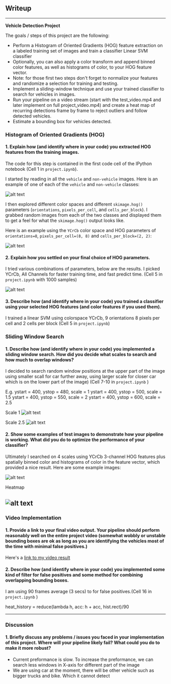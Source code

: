 ## Writeup 
---

**Vehicle Detection Project**

The goals / steps of this project are the following:

* Perform a Histogram of Oriented Gradients (HOG) feature extraction on a labeled training set of images and train a classifier Linear SVM classifier
* Optionally, you can also apply a color transform and append binned color features, as well as histograms of color, to your HOG feature vector. 
* Note: for those first two steps don't forget to normalize your features and randomize a selection for training and testing.
* Implement a sliding-window technique and use your trained classifier to search for vehicles in images.
* Run your pipeline on a video stream (start with the test_video.mp4 and later implement on full project_video.mp4) and create a heat map of recurring detections frame by frame to reject outliers and follow detected vehicles.
* Estimate a bounding box for vehicles detected.

[//]: # (Image References)
[image1]: ./output_images/car_not_car.png
[image2]: ./output_images/HOG_example.png
[imageHogPara]: ./output_images/HOG_Para.png
[image_s1]: ./output_images/sacle_1.png
[image_s2_5]: ./output_images/sacle_2_5.png
[image3]: ./output_images/sliding_window.png
[image4]: ./output_images/heatmap.png
[image5]: ./examples/bboxes_and_heat.png
[image6]: ./examples/labels_map.png
[image7]: ./examples/output_bboxes.png
[video1]: ./project_video.mp4


### Histogram of Oriented Gradients (HOG)

#### 1. Explain how (and identify where in your code) you extracted HOG features from the training images.

The code for this step is contained in the first code cell of the IPython notebook (Cell 1 in `project.ipynb`).  

I started by reading in all the `vehicle` and `non-vehicle` images.  Here is an example of one of each of the `vehicle` and `non-vehicle` classes:

![alt text][image1]

I then explored different color spaces and different `skimage.hog()` parameters (`orientations`, `pixels_per_cell`, and `cells_per_block`).  I grabbed random images from each of the two classes and displayed them to get a feel for what the `skimage.hog()` output looks like.

Here is an example using the `YCrCb` color space and HOG parameters of `orientations=8`, `pixels_per_cell=(8, 8)` and `cells_per_block=(2, 2)`:


![alt text][image2]

#### 2. Explain how you settled on your final choice of HOG parameters.

I tried various combinations of parameters, below are the results. I picked YCrCb, All Channels for faster training time, and fast predict time. (Cell 5 in `project.ipynb` with 1000 samples)

![alt text][imageHogPara]

#### 3. Describe how (and identify where in your code) you trained a classifier using your selected HOG features (and color features if you used them).

I trained a linear SVM using colorspace YCrCb, 9 orientations 8 pixels per cell and 2 cells per block (Cell 5 in `project.ipynb`)

### Sliding Window Search

#### 1. Describe how (and identify where in your code) you implemented a sliding window search.  How did you decide what scales to search and how much to overlap windows?

I decided to search random window positions at the upper part of the image using smaller scall for car further away, using larger scale for closer car which is on the lower part of the image) (Cell 7-10 in `project.ipynb` )

E.g.
ystart = 400, ystop = 480, scale = 1
ystart = 400, ystop = 500, scale = 1.5
ystart = 400, ystop = 550, scale = 2
ystart = 400, ystop = 600, scale = 2.5

Scale 1
![alt text][image_s1]

Scale 2.5
![alt text][image_s2_5]



#### 2. Show some examples of test images to demonstrate how your pipeline is working.  What did you do to optimize the performance of your classifier?

Ultimately I searched on 4 scales using YCrCb 3-channel HOG features plus spatially binned color and histograms of color in the feature vector, which provided a nice result.  Here are some example images:

![alt text][image3]

Heatmap

![alt text][image4]
---

### Video Implementation

#### 1. Provide a link to your final video output.  Your pipeline should perform reasonably well on the entire project video (somewhat wobbly or unstable bounding boxes are ok as long as you are identifying the vehicles most of the time with minimal false positives.)
Here's a [link to my video result](./project_video.mp4)


#### 2. Describe how (and identify where in your code) you implemented some kind of filter for false positives and some method for combining overlapping bounding boxes.

I am using 90 frames average (3 secs) to for false positives.(Cell 16 in `project.ipynb` )

heat_history = reduce(lambda h, acc: h + acc, hist.rect)/90

---

### Discussion

#### 1. Briefly discuss any problems / issues you faced in your implementation of this project.  Where will your pipeline likely fail?  What could you do to make it more robust?

* Current preformance is slow. To increase the preformance, we can search less windows in X-axis for different part of the image
* We are using car at the moment, there will be other vehicle such as bigger trucks and bike. Which it cannot detect


